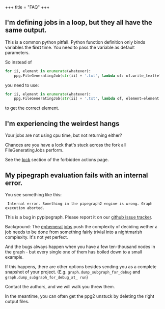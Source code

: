 +++
title = "FAQ"
+++

## I'm defining jobs in a loop, but they all have the same output.

This is a common python pitfall. Python function definition only binds variables
the **first** time. You need to pass the variable as default parameters.

So instead of

```python
for ii, element in enumerate(whatever):
    ppg.FileGeneratingJob(str(ii) + '.txt', lambda of: of.write_text(element))
```

you need to use:
```python
for ii, element in enumerate(whatever):
    ppg.FileGeneratingJob(str(ii) + '.txt', lambda of, element=element: of.write_text(element))
```

to get the correct element.

## I'm experiencing the weirdest hangs

Your jobs are not using cpu time, but not returning either?

Chances are you have a lock that's stuck across the fork all FileGeneratingJobs perform. 

See the [lock](../concepts/forbidden/#holding-a-lock-across-forks) section of the forbidden actions page.


## My pipegraph evaluation fails with an internal error.

You see something like this:

``` Internal error. Something in the pipegraph2 engine is wrong. Graph execution aborted.```

This is a bug in pypipegraph. Please report it on our [github issue tracker](https://github.com/TyberiusPrime/pypipegraph2/issues).

Background: The [ephemeral jobs](../concepts/#job-types) push the complexity of deciding wether a job needs to be done from something fairly trivial into a nightmarish complexity. It's not yet perfect.

And the bugs always happen when you have a few ten-thousand nodes in the graph - but every single one of them has boiled down to a small example.

If this happens, there are other options besides 
sending you as a complete snapshot of your project.
(E.g. `graph.dump_subgraph_for_debug` and `graph.dump_subgraph_for_debug_at_ run`)

Contact the authors, and we will walk you threw them.

In the meantime, you can often get the ppg2 unstuck 
by deleting the right output files.

